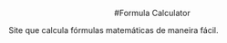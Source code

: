  <p align="center">#Formula Calculator </p>
 Site que calcula fórmulas matemáticas de maneira fácil.
